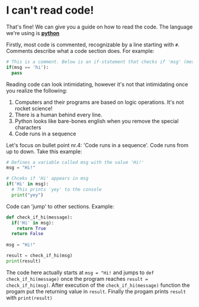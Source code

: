 # I can't read code! 
That's fine! We can give you a guide on how to read the code.
The language we're using is [**python**](https://python.org)


Firstly, most code is commented, recognizable by a line starting with `#`. Comments describe what a code section does. For example:
```py
# This is a comment. Below is an if-statement that checks if 'msg' (message) is 'hi'
if(msg == 'hi'):
  pass
```

Reading code can look intimidating, however it's not that intimidating once you realize the following:
1. Computers and their programs are based on logic operations. It's not rocket science!
2. There is a human behind every line.
3. Python looks like bare-bones english when you remove the special characters
4. Code runs in a sequence

Let's focus on bullet point nr.4: 'Code runs in a sequence'. Code runs from up to down. Take this example:
```py
# Defines a variable called msg with the value 'Hi!'
msg = "Hi!"

# Chceks if 'Hi' appears in msg
if('Hi' in msg):
  # This prints 'yey' to the console
  print("yey")
```

Code can 'jump' to other sections. Example:
```py
def check_if_hi(message):
  if('Hi' in msg):
    return True
  return False
  
msg = "Hi!"

result = check_if_hi(msg)
print(result)
```
The code here actually starts at `msg = "Hi!` and jumps to `def check_if_hi(message)` once the program reaches `result = check_if_hi(msg)`. 
After execution of the `check_if_hi(message)` function the progam put the returning value in `result`. Finally the progam prints `result` with `print(result)`
  
